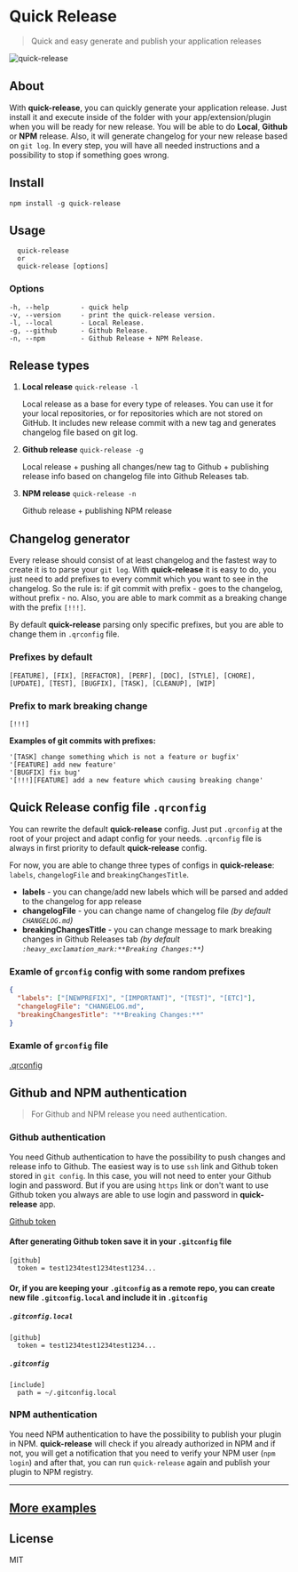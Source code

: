 # Quick Release

> Quick and easy generate and publish your application releases

![quick-release](https://user-images.githubusercontent.com/5150636/40185007-45664ba2-59fa-11e8-97dc-0aac781e8a49.png)

## About

With **quick-release**, you can quickly generate your application release. Just install it and execute inside of the folder with your app/extension/plugin when you will be ready for new release. You will be able to do **Local**, **Github** or **NPM** release. Also, it will generate changelog for your new release based on `git log`. In every step, you will have all needed instructions and a possibility to stop if something goes wrong.

## Install

```console
npm install -g quick-release
```

## Usage

```console
  quick-release
  or
  quick-release [options]
```

### Options

```console
-h, --help        - quick help
-v, --version     - print the quick-release version.
-l, --local       - Local Release.
-g, --github      - Github Release.
-n, --npm         - Github Release + NPM Release.
```

## Release types

 1. **Local release** `quick-release -l`

    Local release as a base for every type of releases. You can use it for your local repositories, or for repositories which are not stored on GitHub. It includes new release commit with a new tag and generates changelog file based on git log.
 2. **Github release** `quick-release -g`

    Local release + pushing all changes/new tag to Github + publishing release info based on changelog file into Github Releases tab.

 3. **NPM release** `quick-release -n`

    Github release + publishing NPM release

## Changelog generator

Every release should consist of at least changelog and the fastest way to create it is to parse your `git log`. With **quick-release** it is easy to do, you just need to add prefixes to every commit which you want to see in the changelog. So the rule is: if git commit with prefix - goes to the changelog, without prefix - no. Also, you are able to mark commit as a breaking change with the prefix `[!!!]`.

By default **quick-release** parsing only specific prefixes, but you are able to change them in `.qrconfig` file.

### Prefixes by default

```text
[FEATURE], [FIX], [REFACTOR], [PERF], [DOC], [STYLE], [CHORE], [UPDATE], [TEST], [BUGFIX], [TASK], [CLEANUP], [WIP]
```

### Prefix to mark breaking change

```text
[!!!]
```

**Examples of git commits with prefixes:**

```text
'[TASK] change something which is not a feature or bugfix'
'[FEATURE] add new feature'
'[BUGFIX] fix bug'
'[!!!][FEATURE] add a new feature which causing breaking change'
```

## Quick Release config file `.qrconfig`

You can rewrite the default **quick-release** config. Just put `.qrconfig` at the root of your project and adapt config for your needs. `.qrconfig` file is always in first priority to default **quick-release** config.

For now, you are able to change three types of configs in **quick-release**: `labels`, `changelogFile` and `breakingChangesTitle`.

- **labels** - you can change/add new labels which will be parsed and added to the changelog for app release
- **changelogFile** - you can change name of changelog file _(by default `CHANGELOG.md`)_
- **breakingChangesTitle** - you can change message to mark breaking changes in Github Releases tab _(by default `:heavy_exclamation_mark:**Breaking Changes:**`)_

### Examle of `grconfig` config with some random prefixes

```json
{
  "labels": ["[NEWPREFIX]", "[IMPORTANT]", "[TEST]", "[ETC]"],
  "changelogFile": "CHANGELOG.md",
  "breakingChangesTitle": "**Breaking Changes:**"
}
```

### Examle of `grconfig` file

[.qrconfig](https://github.com/dmh/quick-release/blob/master/.qrconfig)

## Github and NPM authentication

> For Github and NPM release you need authentication.

### Github authentication

You need Github authentication to have the possibility to push changes and release info to Github. The easiest way is to use `ssh` link and Github token stored in `git config`. In this case, you will not need to enter your Github login and password. But if you are using `https` link or don't want to use Github token you always are able to use login and password in **quick-release** app.

[Github token](https://help.github.com/articles/creating-a-personal-access-token-for-the-command-line/)

#### After generating Github token save it in your `.gitconfig` file

```text
[github]
  token = test1234test1234test1234...
```

#### Or, if you are keeping your `.gitconfig` as a remote repo, you can create new file `.gitconfig.local` and include it in `.gitconfig`

##### `.gitconfig.local`

```text
[github]
  token = test1234test1234test1234...
```

##### `.gitconfig`

```text
[include]
  path = ~/.gitconfig.local
```

### NPM authentication

You need NPM authentication to have the possibility to publish your plugin in NPM. **quick-release** will check if you already authorized in NPM and if not, you will get a notification that you need to verify your NPM user (`npm login`) and after that, you can run `quick-release` again and publish your plugin to NPM registry.

***

## [More examples](https://github.com/dmh/quick-release/blob/master/gif.md)

## License

MIT
